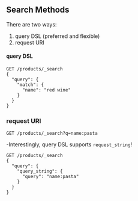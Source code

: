 ## Search Methods

There are two ways:
1. query DSL (preferred and flexible)
2. request URI

#### query DSL
```
GET /products/_search
{
  "query": {
    "match": {
      "name": "red wine"
    }
  }
}
```

### request URI
```
GET /products/_search?q=name:pasta
```

-Interestingly, query DSL supports `request_string`!
```
GET /products/_search
{
  "query": {
    "query_string": {
      "query": "name:pasta"
    }
  }
}
```